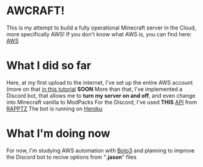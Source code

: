 # AWCRAFT!
This is my attempt to build a fully operational Minecraft server in the Cloud, more specifically AWS!
 If you don't know what AWS is, you can find here: [AWS](https://aws.amazon.com/)
# What I did so far
  Here, at my first upload to the internet, I've set up the entire AWS account (more on that [in this tutorial](soon) **SOON**
  More than that, I've implemented a Discord bot, that allows me to **turn my server on and off**, and even change into Minecraft vanilla to ModPacks
For the Discord, I've used **THIS** [API](https://github.com/Rapptz/discord.py) from [RAPPTZ](https://github.com/Rapptz)
	The bot is running on [Heroku](https://www.heroku.com/)
# What I'm doing now
 For now, I'm studying AWS automation with [Boto3](https://boto3.amazonaws.com/v1/documentation/api/latest/index.html) and planning to improve the Discord bot to recive options from "**.jason**" files

